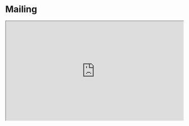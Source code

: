 # Mailing
<iframe width="560" height="315" src='https://dbdiagram.io/e/66b2cd168b4bb5230e6a7ca3/66b2d8b38b4bb5230e6b41e0'> </iframe>
